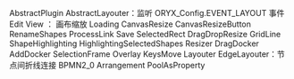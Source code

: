 AbstractPlugin
AbstractLayouter：监听 ORYX_Config.EVENT_LAYOUT 事件
Edit
View ： 画布缩放
Loading
CanvasResize
CanvasResizeButton
RenameShapes
ProcessLink
Save
SelectedRect
DragDropResize
GridLine
ShapeHighlighting
HighlightingSelectedShapes
Resizer
DragDocker
AddDocker
SelectionFrame
Overlay
KeysMove
Layouter
EdgeLayouter：节点间折线连接
BPMN2_0
Arrangement
PoolAsProperty

